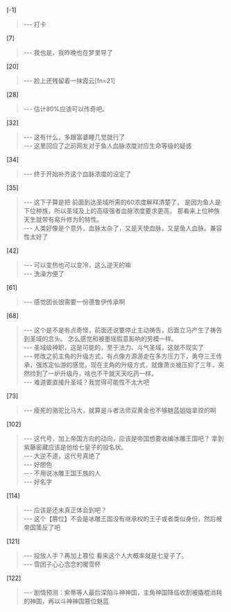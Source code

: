 
[-1] 
>--- 打卡<br>

[7] 
>--- 我也是，我昨晚也在梦里导了<br>

[20] 
>--- 脸上还残留着一抹霞云[fn=21]<br>

[28] 
>--- 估计80%应该可以传奇吧。<br>

[32] 
>--- 这有什么，多跟富婆睡几觉就行了<br>
>--- 这里回应了之前网友对于鱼人血脉浓度对应生命等级的疑惑<br>

[34] 
>--- 终于开始补齐这个血脉浓度的设定了<br>

[35] 
>--- 这下子算是把
前面到达圣域所需的60浓度解释清楚了，
是因为鱼人是下位种族，所以圣域及上的高级强者血脉浓度要求更高，
那看来上位种族天生就带有易升修为的特性。<br>
>--- 人类好像是个意外，血脉太杂了，又是天使血脉，又是鱼人血脉。兼容性太好了<br>

[42] 
>--- 可以变热也可以变冷，这么逆天的嘛<br>
>--- 洗澡方便了<br>

[61] 
>--- 感觉团长很需要一份德鲁伊传承啊<br>

[68] 
>--- 这个是不是有点奇怪，前面还说要停止主动祷告，后面立马产生了祷告到圣域的念头。
怎么感觉和被墨瑶假意影响的劳模一样。<br>
>--- 圣域级神职，这是可能的，至于法力、斗气圣域，这就不现实了<br>
>--- 修改之前主角的升级方式，有点像方源游走在多方压力下，勇夺三王传承，强炼定仙游的感觉。现在主角的升级方式，就像萧炎被压抑了三年，突然捡到了一炉升级丹，啥也不干就天天吃药一样。<br>
>--- 难道要直接升圣域？我觉得可能性不太大吧<br>

[73] 
>--- 瘦死的骆驼比马大，就算是斗者法师双黄金也不够魅蓝姐姐拿捏的啊<br>

[102] 
>--- 这代号，加上帝国方向的动向，应该是帝国想要收编冰雕王国吧？
拿到紫藤密藏应该是他给七皇子的投名状。<br>
>--- 大逆不道，这代号真绝了<br>
>--- 好胆色<br>
>--- 不用说冰雕王国王族的人<br>
>--- 好名字<br>

[114] 
>--- 应该是还未真正体会到吧？<br>
>--- 这个【篡位】不会是冰雕王国没有继承权的王子或者类似身份，然后被帝国策反了吧<br>

[121] 
>--- 投放人手？再加上篡位 看来这个人大概率就是七皇子了。<br>
>--- 雪团子心心念念的暖雪杯<br>

[122] 
>--- 剧情预测：紫蒂等人最后深陷斗神神国，主角神国降临收割被撬棍消耗的神国，再以斗神神国篡位魅蓝<br>
